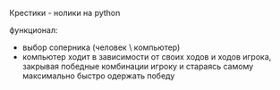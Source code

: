 Крестики - нолики на python

функционал:  
  - выбор соперника (человек \ компьютер)
  - компьютер ходит в зависимости от своих ходов и ходов игрока, закрывая победные комбинации игроку и стараясь самому максимально быстро одержать победу
